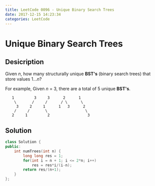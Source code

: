 ```yaml
---
title: LeetCode 0096 - Unique Binary Search Trees
date: 2017-12-15 14:23:34
categories: LeetCode
---
```

# Unique Binary Search Trees #

<!--more-->

## Desicription ##

Given *n*, how many structurally unique **BST's** (binary search trees) that store values 1...*n*?

For example,
Given *n* = 3, there are a total of 5 unique **BST's**.

```
   1         3     3      2      1
    \       /     /      / \      \
     3     2     1      1   3      2
    /     /       \                 \
   2     1         2                 3
```

## Solution ##

```cpp
class Solution {
public:
    int numTrees(int n) {
        long long res = 1;
        for(int i = n + 1; i <= 2*n; i++)
            res = res*i/(i-n);
        return res/(n+1);
    }
};
```
